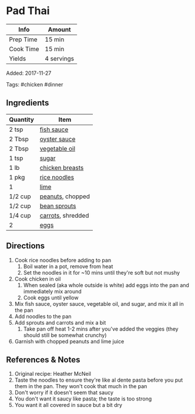# Pad Thai

| Info      | Amount     |
| --------- | ---------- |
| Prep Time | 15 min     |
| Cook Time | 15 min     |
| Yields    | 4 servings |

Added: 2017-11-27

Tags: #chicken #dinner

## Ingredients

| Quantity | Item                                                   |
| -------- | ------------------------------------------------------ |
| 2 tsp    | [fish sauce](../_ingredients/fish-sauce.md)            |
| 2 Tbsp   | [oyster sauce](../_ingredients/oyster-sauce.md)        |
| 2 Tbsp   | [vegetable oil](../_ingredients/vegetable%20oil.md)    |
| 1 tsp    | [sugar](../_ingredients/sugar.md)                      |
| 1 lb     | [chicken breasts](../_ingredients/chicken%20breast.md) |
| 1 pkg    | [rice noodles](../_ingredients/rice-noodles.md)        |
| 1        | [lime](../_ingredients/lime.md)                        |
| 1/2 cup  | [peanuts](../_ingredients/peanuts.md), chopped         |
| 1/2 cup  | [bean sprouts](../_ingredients/bean-sprouts.md)        |
| 1/4 cup  | [carrots](../_ingredients/carrot.md), shredded         |
| 2        | [eggs](../_ingredients/cherry%20tomato.md)             |

## Directions

1. Cook rice noodles before adding to pan
   1. Boil water in a pot, remove from heat
   2. Set the noodles in it for ~10 mins until they're soft but not mushy
2. Cook chicken in oil
   1. When sealed (aka whole outside is white) add eggs into the pan and immediately mix around
   2. Cook eggs until yellow
3. Mix fish sauce, oyster sauce, vegetable oil, and sugar, and mix it all in the pan
4. Add noodles to the pan
5. Add sprouts and carrots and mix a bit
   1. Take pan off heat 1-2 mins after you've added the veggies (they should still be somewhat crunchy)
6. Garnish with chopped peanuts and lime juice

## References & Notes

1. Original recipe:  Heather McNeil
2. Taste the noodles to ensure they're like al dente pasta before you put them in the pan. They won't cook that much in the pan
3. Don't worry if it doesn't seem that saucy
4. You don't want it saucy like pasta; the taste is too strong
5. You want it all covered in sauce but a bit dry
